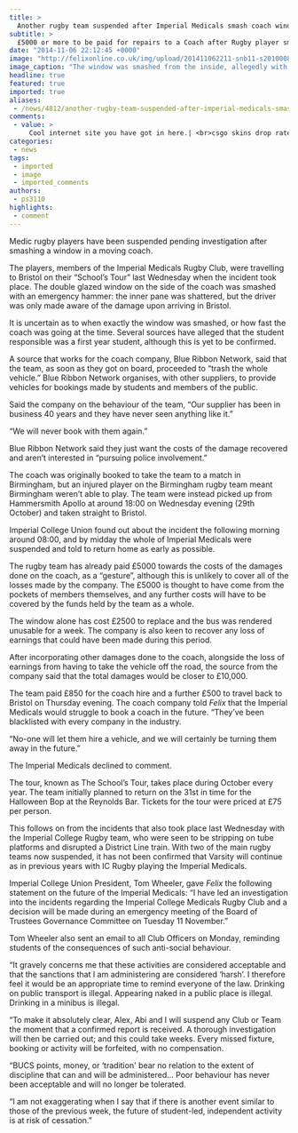 ```yaml
---
title: >
  Another rugby team suspended after Imperial Medicals smash coach window
subtitle: >
  £5000 or more to be paid for repairs to a Coach after Rugby player smashes a window whilst on Tour
date: "2014-11-06 22:12:45 +0000"
image: "http://felixonline.co.uk/img/upload/201411062211-snb11-s2010008-copy.jpg"
image_caption: "The window was smashed from the inside, allegedly with an emergency hammer."
headline: true
featured: true
imported: true
aliases:
 - /news/4812/another-rugby-team-suspended-after-imperial-medicals-smash-coach-window
comments:
 - value: >
     Cool internet site you have got in here.| <br>csgo skins drop rate https://www.churchblaze.com/blogs/2623/13567/cs-go-skins-looking-or-sniffling-at-your-ex-lover,Exceptionally individual pleasant site. Astounding info readily available on couple of clicks on <br>FIFA 17 POINTS http://www.fauna.sk/viewtopic.php?f=61&amp;t=21229&amp;sid=94ffe891f46ff7d36e076f6884d2ae98,Exceptionally user friendly website. Huge info available on couple of clicks <br>nba 2k17 http://www.erodateworld.eu/index.php?m=member_blog&amp;p=view&amp;id=524&amp;sid=426
categories:
 - news
tags:
 - imported
 - image
 - imported_comments
authors:
 - ps3110
highlights:
 - comment
---
```


Medic rugby players have been suspended pending investigation after smashing a window in a moving coach.

The players, members of the Imperial Medicals Rugby Club, were travelling to Bristol on their “School’s Tour” last Wednesday when the incident took place. The double glazed window on the side of the coach was smashed with an emergency hammer: the inner pane was shattered, but the driver was only made aware of the damage upon arriving in Bristol.

It is uncertain as to when exactly the window was smashed, or how fast the coach was going at the time. Several sources have alleged that the student responsible was a first year student, although this is yet to be confirmed.

A source that works for the coach company, Blue Ribbon Network, said that the team, as soon as they got on board, proceeded to “trash the whole vehicle.” Blue Ribbon Network organises, with other suppliers, to provide vehicles for bookings made by students and members of the public.

Said the company on the behaviour of the team, “Our supplier has been in business 40 years and they have never seen anything like it.”

“We will never book with them again.”

Blue Ribbon Network said they just want the costs of the damage recovered and aren’t interested in “pursuing police involvement.”

The coach was originally booked to take the team to a match in Birmingham, but an injured player on the Birmingham rugby team meant Birmingham weren’t able to play. The team were instead picked up from Hammersmith Apollo at around 18:00 on Wednesday evening (29th October) and taken straight to Bristol.

Imperial College Union found out about the incident the following morning around 08:00, and by midday the whole of Imperial Medicals were suspended and told to return home as early as possible.

The rugby team has already paid £5000 towards the costs of the damages done on the coach, as a “gesture”, although this is unlikely to cover all of the losses made by the company. The £5000 is thought to have come from the pockets of members themselves, and any further costs will have to be covered by the funds held by the team as a whole.

The window alone has cost £2500 to replace and the bus was rendered unusable for a week. The company is also keen to recover any loss of earnings that could have been made during this period.

After incorporating other damages done to the coach, alongside the loss of earnings from having to take the vehicle off the road, the source from the company said that the total damages would be closer to £10,000.

The team paid £850 for the coach hire and a further £500 to travel back to Bristol on Thursday evening. The coach company told _Felix_ that the Imperial Medicals would struggle to book a coach in the future. “They’ve been blacklisted with every company in the industry.

“No-one will let them hire a vehicle, and we will certainly be turning them away in the future.”

The Imperial Medicals declined to comment.

The tour, known as The School’s Tour, takes place during October every year. The team initially planned to return on the 31st in time for the Halloween Bop at the Reynolds Bar. Tickets for the tour were priced at £75 per person.

This follows on from the incidents that also took place last Wednesday with the Imperial College Rugby team, who were seen to be stripping on tube platforms and disrupted a District Line train. With two of the main rugby teams now suspended, it has not been confirmed that Varsity will continue as in previous years with IC Rugby playing the Imperial Medicals.

Imperial College Union President, Tom Wheeler, gave _Felix_ the following statement on the future of the Imperial Medicals: “I have led an investigation into the incidents regarding the Imperial College Medicals Rugby Club and a decision will be made during an emergency meeting of the Board of Trustees Governance Committee on Tuesday 11 November.”

Tom Wheeler also sent an email to all Club Officers on Monday, reminding students of the consequences of such anti-social behaviour.

“It gravely concerns me that these activities are considered acceptable and that the sanctions that I am administering are considered ‘harsh’. I therefore feel it would be an appropriate time to remind everyone of the law. Drinking on public transport is illegal. Appearing naked in a public place is illegal. Drinking in a minibus is illegal.

“To make it absolutely clear, Alex, Abi and I will suspend any Club or Team the moment that a confirmed report is received. A thorough investigation will then be carried out; and this could take weeks. Every missed fixture, booking or activity will be forfeited, with no compensation.

“BUCS points, money, or ‘tradition' bear no relation to the extent of discipline that can and will be administered… Poor behaviour has never been acceptable and will no longer be tolerated.

“I am not exaggerating when I say that if there is another event similar to those of the previous week, the future of student-led, independent activity is at risk of cessation.”
